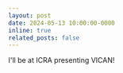 ```yaml
---
layout: post
date: 2024-05-13 10:00:00-0000
inline: true
related_posts: false
---
```


I'll be at ICRA presenting VICAN!
